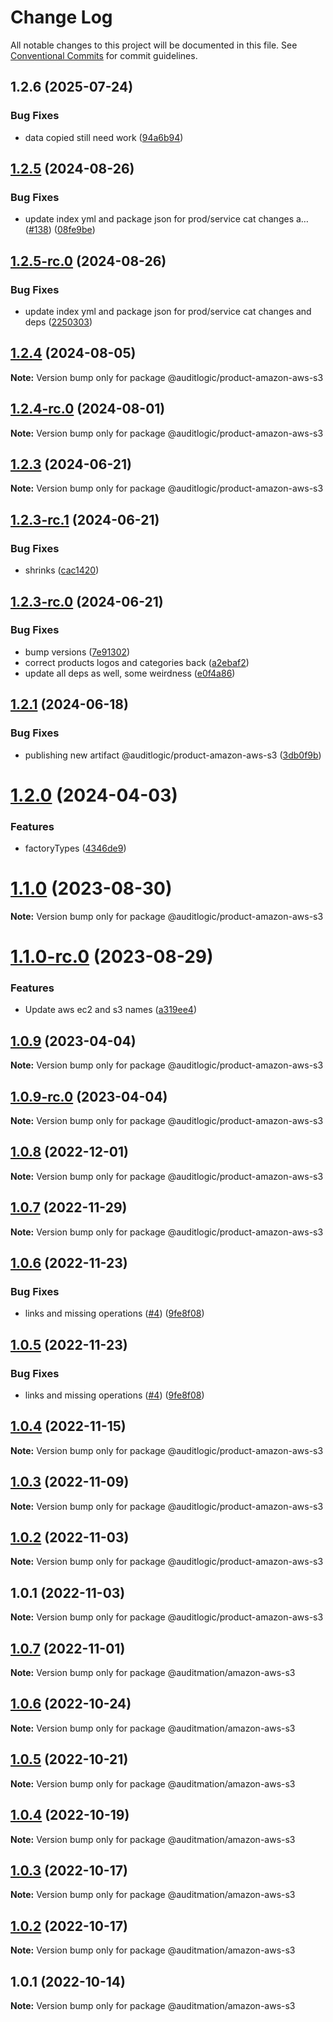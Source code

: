 # Change Log

All notable changes to this project will be documented in this file.
See [Conventional Commits](https://conventionalcommits.org) for commit guidelines.

## 1.2.6 (2025-07-24)


### Bug Fixes

* data copied still need work ([94a6b94](https://github.com/zerobias-org/product/commit/94a6b942fb0516367548599d739529536132755a))





## [1.2.5](https://github.com/auditlogic/product/compare/@auditlogic/product-amazon-aws-s3@1.2.4...@auditlogic/product-amazon-aws-s3@1.2.5) (2024-08-26)


### Bug Fixes

* update index yml and package json for prod/service cat changes a… ([#138](https://github.com/auditlogic/product/issues/138)) ([08fe9be](https://github.com/auditlogic/product/commit/08fe9beb1c8457462a19bc69caa02e6212d97e1a))





## [1.2.5-rc.0](https://github.com/auditlogic/product/compare/@auditlogic/product-amazon-aws-s3@1.2.4...@auditlogic/product-amazon-aws-s3@1.2.5-rc.0) (2024-08-26)


### Bug Fixes

* update index yml and package json for prod/service cat changes and deps ([2250303](https://github.com/auditlogic/product/commit/225030363a363608240135b7ebed386b28f01e4b))





## [1.2.4](https://github.com/auditlogic/product/compare/@auditlogic/product-amazon-aws-s3@1.2.3...@auditlogic/product-amazon-aws-s3@1.2.4) (2024-08-05)

**Note:** Version bump only for package @auditlogic/product-amazon-aws-s3





## [1.2.4-rc.0](https://github.com/auditlogic/product/compare/@auditlogic/product-amazon-aws-s3@1.2.3...@auditlogic/product-amazon-aws-s3@1.2.4-rc.0) (2024-08-01)

**Note:** Version bump only for package @auditlogic/product-amazon-aws-s3





## [1.2.3](https://github.com/auditlogic/product/compare/@auditlogic/product-amazon-aws-s3@1.2.3-rc.1...@auditlogic/product-amazon-aws-s3@1.2.3) (2024-06-21)

**Note:** Version bump only for package @auditlogic/product-amazon-aws-s3





## [1.2.3-rc.1](https://github.com/auditlogic/product/compare/@auditlogic/product-amazon-aws-s3@1.2.3-rc.0...@auditlogic/product-amazon-aws-s3@1.2.3-rc.1) (2024-06-21)


### Bug Fixes

* shrinks ([cac1420](https://github.com/auditlogic/product/commit/cac14200fefcd8183ab69fe89a47bd3f70f563e9))





## [1.2.3-rc.0](https://github.com/auditlogic/product/compare/@auditlogic/product-amazon-aws-s3@1.2.1...@auditlogic/product-amazon-aws-s3@1.2.3-rc.0) (2024-06-21)


### Bug Fixes

* bump versions ([7e91302](https://github.com/auditlogic/product/commit/7e913023b8b312150ed7762c32fbbe616be71de5))
* correct products logos and categories back ([a2ebaf2](https://github.com/auditlogic/product/commit/a2ebaf2efe8e232e6ff22c774c456048771f9469))
* update all deps as well, some weirdness ([e0f4a86](https://github.com/auditlogic/product/commit/e0f4a864714e2d3de6bbf3da014d5312fe53be2f))





## [1.2.1](https://github.com/auditlogic/product/compare/@auditlogic/product-amazon-aws-s3@1.2.0...@auditlogic/product-amazon-aws-s3@1.2.1) (2024-06-18)


### Bug Fixes

* publishing new artifact @auditlogic/product-amazon-aws-s3 ([3db0f9b](https://github.com/auditlogic/product/commit/3db0f9b6dad81e92cf85e3dc896b2d8789eabfca))





# [1.2.0](https://github.com/auditlogic/product/compare/@auditlogic/product-amazon-aws-s3@1.1.0...@auditlogic/product-amazon-aws-s3@1.2.0) (2024-04-03)


### Features

* factoryTypes ([4346de9](https://github.com/auditlogic/product/commit/4346de92693aee892fccf725338ffc7b80ab182b))





# [1.1.0](https://github.com/auditlogic/product/compare/@auditlogic/product-amazon-aws-s3@1.0.9...@auditlogic/product-amazon-aws-s3@1.1.0) (2023-08-30)

**Note:** Version bump only for package @auditlogic/product-amazon-aws-s3





# [1.1.0-rc.0](https://github.com/auditlogic/product/compare/@auditlogic/product-amazon-aws-s3@1.0.9...@auditlogic/product-amazon-aws-s3@1.1.0-rc.0) (2023-08-29)


### Features

* Update aws ec2 and s3 names ([a319ee4](https://github.com/auditlogic/product/commit/a319ee4a0fcbde8cc5dcdf1af35c517422944ff4))





## [1.0.9](https://github.com/auditlogic/product/compare/@auditlogic/product-amazon-aws-s3@1.0.8...@auditlogic/product-amazon-aws-s3@1.0.9) (2023-04-04)

**Note:** Version bump only for package @auditlogic/product-amazon-aws-s3





## [1.0.9-rc.0](https://github.com/auditlogic/product/compare/@auditlogic/product-amazon-aws-s3@1.0.8...@auditlogic/product-amazon-aws-s3@1.0.9-rc.0) (2023-04-04)

**Note:** Version bump only for package @auditlogic/product-amazon-aws-s3





## [1.0.8](https://github.com/auditlogic/product/compare/@auditlogic/product-amazon-aws-s3@1.0.7...@auditlogic/product-amazon-aws-s3@1.0.8) (2022-12-01)

**Note:** Version bump only for package @auditlogic/product-amazon-aws-s3





## [1.0.7](https://github.com/auditlogic/product/compare/@auditlogic/product-amazon-aws-s3@1.0.6...@auditlogic/product-amazon-aws-s3@1.0.7) (2022-11-29)

**Note:** Version bump only for package @auditlogic/product-amazon-aws-s3





## [1.0.6](https://github.com/auditlogic/product/compare/@auditlogic/product-amazon-aws-s3@1.0.4...@auditlogic/product-amazon-aws-s3@1.0.6) (2022-11-23)


### Bug Fixes

* links and missing operations ([#4](https://github.com/auditlogic/product/issues/4)) ([9fe8f08](https://github.com/auditlogic/product/commit/9fe8f08fe7c57fdb79f991ac35bd6ac2e7dcad38))





## [1.0.5](https://github.com/auditlogic/product/compare/@auditlogic/product-amazon-aws-s3@1.0.4...@auditlogic/product-amazon-aws-s3@1.0.5) (2022-11-23)


### Bug Fixes

* links and missing operations ([#4](https://github.com/auditlogic/product/issues/4)) ([9fe8f08](https://github.com/auditlogic/product/commit/9fe8f08fe7c57fdb79f991ac35bd6ac2e7dcad38))





## [1.0.4](https://github.com/auditlogic/product/compare/@auditlogic/product-amazon-aws-s3@1.0.3...@auditlogic/product-amazon-aws-s3@1.0.4) (2022-11-15)

**Note:** Version bump only for package @auditlogic/product-amazon-aws-s3





## [1.0.3](https://github.com/auditlogic/product/compare/@auditlogic/product-amazon-aws-s3@1.0.2...@auditlogic/product-amazon-aws-s3@1.0.3) (2022-11-09)

**Note:** Version bump only for package @auditlogic/product-amazon-aws-s3





## [1.0.2](https://github.com/auditlogic/product/compare/@auditlogic/product-amazon-aws-s3@1.0.1...@auditlogic/product-amazon-aws-s3@1.0.2) (2022-11-03)

**Note:** Version bump only for package @auditlogic/product-amazon-aws-s3





## 1.0.1 (2022-11-03)

**Note:** Version bump only for package @auditlogic/product-amazon-aws-s3





## [1.0.7](https://github.com/auditmation/store-content/compare/@auditmation/amazon-aws-s3@1.0.6...@auditmation/amazon-aws-s3@1.0.7) (2022-11-01)

**Note:** Version bump only for package @auditmation/amazon-aws-s3





## [1.0.6](https://github.com/auditmation/store-content/compare/@auditmation/amazon-aws-s3@1.0.5...@auditmation/amazon-aws-s3@1.0.6) (2022-10-24)

**Note:** Version bump only for package @auditmation/amazon-aws-s3





## [1.0.5](https://github.com/auditmation/store-content/compare/@auditmation/amazon-aws-s3@1.0.4...@auditmation/amazon-aws-s3@1.0.5) (2022-10-21)

**Note:** Version bump only for package @auditmation/amazon-aws-s3





## [1.0.4](https://github.com/auditmation/store-content/compare/@auditmation/amazon-aws-s3@1.0.3...@auditmation/amazon-aws-s3@1.0.4) (2022-10-19)

**Note:** Version bump only for package @auditmation/amazon-aws-s3





## [1.0.3](https://github.com/auditmation/store-content/compare/@auditmation/amazon-aws-s3@1.0.2...@auditmation/amazon-aws-s3@1.0.3) (2022-10-17)

**Note:** Version bump only for package @auditmation/amazon-aws-s3





## [1.0.2](https://github.com/auditmation/store-content/compare/@auditmation/amazon-aws-s3@1.0.1...@auditmation/amazon-aws-s3@1.0.2) (2022-10-17)

**Note:** Version bump only for package @auditmation/amazon-aws-s3





## 1.0.1 (2022-10-14)

**Note:** Version bump only for package @auditmation/amazon-aws-s3
